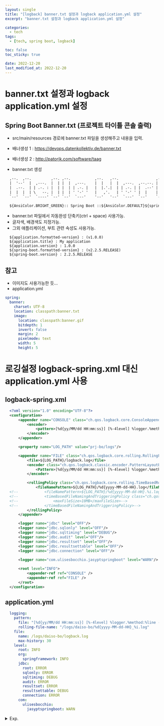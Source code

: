 ```yaml
---
layout: single
title: "[logback] banner.txt 설정과 logback application.yml 설정"
excerpt: "banner.txt 설정과 logback application.yml 설정"

categories:
  - tech
tags:
  - [tech, spring boot, logback]

toc: false
toc_sticky: true

date: 2022-12-20
last_modified_at: 2022-12-20
---
```

# banner.txt 설정과 logback application.yml 설정

## Spring Boot Banner.txt (프로젝트 타이틀 콘솔 출력)
- src/main/resources 경로에 banner.txt 파일을 생성해주고 내용을 입력.
- 배너생성 1 : https://devops.datenkollektiv.de/banner.txt
- 배너생성 2 : http://patorjk.com/software/taag

- banner.txt 생성

```txt                                                                                
  ,--.  ,--.         ,--. ,--.           ,--.   ,--.                 ,--.    ,--. 
  |  '--'  |  ,---.  |  | |  |  ,---.    |  |   |  |  ,---.  ,--.--. |  |  ,-|  | 
  |  .--.  | | .-. : |  | |  | | .-. |   |  |.'.|  | | .-. | |  .--' |  | ' .-. | 
  |  |  |  | \   --. |  | |  | ' '-' '   |   ,'.   | ' '-' ' |  |    |  | \ `-' | 
  `--'  `--'  `----' `--' `--'  `---'    '--'   '--'  `---'  `--'    `--'  `---'  

  ${AnsiColor.BRIGHT_GREEN}:: Spring Boot ::${AnsiColor.DEFAULT}${spring-boot.formatted-version}
```

- banner.txt 파일에서 자동완성 단축키(ctrl + space) 사용가능.
- 글자색, 배경색도 지정가능.
- 그외 애플리케이션, 부트 관련 속성도 사용가능.

```
  ${application.formatted-version} : (v1.0.0)
  ${application.title} : My application
  ${application.version} : 1.0.0
  ${spring-boot.formatted-version} : (v2.2.5.RELEASE)
  ${spring-boot.version} : 2.2.5.RELEASE
```

## 참고 
- 이미지도 사용가능한 듯...
- application.yml 

```yaml
spring:
  banner:
    charset: UTF-8
    location: classpath:banner.txt
    image:
      location: classpath:banner.gif
      bitdepth: 1
      invert: false
      margin: 2
      pixelmode: text
      width: 5
      height: 5
```

# 로깅설정 logback-spring.xml 대신 application.yml 사용

## logback-spring.xml

```xml
  <?xml version="1.0" encoding="UTF-8"?>
  <configuration>
      <appender name="CONSOLE" class="ch.qos.logback.core.ConsoleAppender">
          <encoder>
              <pattern>[%d{yy/MM/dd HH:mm:ss}] [%-4level] %logger.%method:%line - %msg%n </pattern>
          </encoder>
      </appender>

      <property name="LOG_PATH" value="prj-bo/logs"/>

      <appender name="FILE" class="ch.qos.logback.core.rolling.RollingFileAppender">
          <file>${LOG_PATH}/logback.log</file>
          <encoder class="ch.qos.logback.classic.encoder.PatternLayoutEncoder">
              <Pattern>[%d{yy/MM/dd HH:mm:ss}] [%-4level] %logger.%method:%line - %msg%n</Pattern>
          </encoder>

          <rollingPolicy class="ch.qos.logback.core.rolling.TimeBasedRollingPolicy">
              <fileNamePattern>${LOG_PATH}/%d{yyyy-MM-dd-HH}.log</fileNamePattern>
  <!--            <fileNamePattern>${LOG_PATH}/%d{yyyy-MM-dd-HH}.%i.log</fileNamePattern>-->
  <!--            <timeBasedFileNamingAndTriggeringPolicy class="ch.qos.logback.core.rolling.SizeAndTimeBasedFNATP">-->
  <!--                <maxFileSize>10MB</maxFileSize>-->
  <!--            </timeBasedFileNamingAndTriggeringPolicy>-->
          </rollingPolicy>
      </appender>

      <logger name="jdbc" level="OFF"/>
      <logger name="jdbc.sqlonly" level="OFF"/>
      <logger name="jdbc.sqltiming" level="DEBUG"/>
      <logger name="jdbc.audit" level="OFF"/>
      <logger name="jdbc.resultset" level="OFF"/>
      <logger name="jdbc.resultsettable" level="OFF"/>
      <logger name="jdbc.connection" level="OFF"/>
      
      <logger name="com.ulisesbocchio.jasyptspringboot" level="WARN"/>

      <root level="INFO">
          <appender-ref ref="CONSOLE" />
          <appender-ref ref="FILE" />
      </root>
  </configuration>
```
## application.yml

```yaml
  logging:
    pattern:
      file: "[%d{yy/MM/dd HH:mm:ss}] [%-4level] %logger.%method:%line - %msg%n"
      rolling-file-name: "/logs/daiso-bo/%d{yyyy-MM-dd-HH}_%i.log"
    file:
      name: /logs/daiso-bo/logback.log
      max-history: 30
    level:
      root: INFO
      org:
        springframework: INFO 
      jdbc: 
        root: ERROR
        sqlonly: ERROR
        sqltiming: DEBUG
        audit: ERROR
        resultset: ERROR
        resultsettable: DEBUG
        connection: ERROR
      com:
        ulisesbocchio:
          jasyptspringboot: WARN
```

<details>
  <summary>Exp.</summary>  
  <pre>

### 참조

  </pre>
</details>